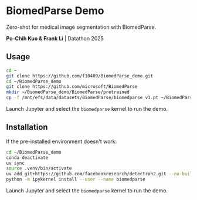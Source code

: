 # BiomedParse Demo
Zero-shot for medical image segmentation with BiomedParse.

**Po-Chih Kuo & Frank Li** | Datathon 2025

## Usage
```bash
cd ~
git clone https://github.com/f10409/BiomedParse_demo.git
cd ~/BiomedParse_demo
git clone https://github.com/microsoft/BiomedParse
mkdir ~/BiomedParse_demo/BiomedParse/pretrained
cp -f /mnt/efs/data/datasets/BiomedParse/biomedparse_v1.pt ~/BiomedParse_demo/BiomedParse/pretrained/biomedparse_v1.pt
```
Launch Jupyter and select the `biomedparse` kernel to run the demo.

## Installation
If the pre-installed environment doesn't work:
```bash
cd ~/BiomedParse_demo
conda deactivate
uv sync
source .venv/bin/activate
uv add git+https://github.com/facebookresearch/detectron2.git --no-build-isolation
python -m ipykernel install --user --name biomedparse
```
Launch Jupyter and select the `biomedparse` kernel to run the demo.
